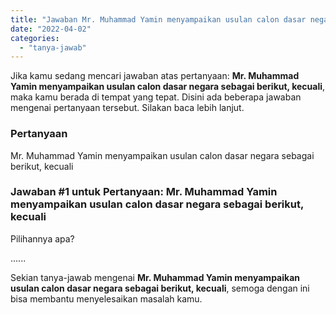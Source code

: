 ```yaml
---
title: "Jawaban Mr. Muhammad Yamin menyampaikan usulan calon dasar negara sebagai berikut, kecuali"
date: "2022-04-02"
categories: 
  - "tanya-jawab"
---
```


Jika kamu sedang mencari jawaban atas pertanyaan: **Mr. Muhammad Yamin menyampaikan usulan calon dasar negara sebagai berikut, kecuali**, maka kamu berada di tempat yang tepat. Disini ada beberapa jawaban mengenai pertanyaan tersebut. Silakan baca lebih lanjut.

### Pertanyaan

Mr. Muhammad Yamin menyampaikan usulan calon dasar negara sebagai berikut, kecuali

### Jawaban #1 untuk Pertanyaan: Mr. Muhammad Yamin menyampaikan usulan calon dasar negara sebagai berikut, kecuali

Pilihannya apa?  
  
  
......

Sekian tanya-jawab mengenai **Mr. Muhammad Yamin menyampaikan usulan calon dasar negara sebagai berikut, kecuali**, semoga dengan ini bisa membantu menyelesaikan masalah kamu.
